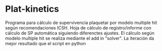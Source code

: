 # Plat-kinetics
Programa para cálculo de supervivencia plaquetar por modelo multiple hit según recomendaciones ICSH.
Hoja de cálculo de registro/informe con cálculo de SP automática siguiendo diferenctes ajustes. El cálculo según modelo multiple hit se realiza mediante el add in "solver". La iteración da mejor resultado que el script en python
